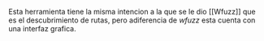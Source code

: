 Esta herramienta tiene la misma intencion a la que se le dio [[Wfuzz]] que es el descubrimiento de rutas, pero adiferencia de *wfuzz* esta cuenta con una interfaz grafica.

